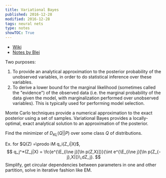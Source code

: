 ```yaml
---
title: Variational Bayes
published: 2016-12-28
modified: 2016-12-28
tags: neural nets
type: notes
showTOC: True
---
```


* [Wiki](https://en.wikipedia.org/wiki/Variational_Bayesian_methods)
* [Notes by Blei](https://www.cs.princeton.edu/courses/archive/fall11/cos597C/lectures/variational-inference-i.pdf)

Two purposes: 

1. To provide an analytical approximation to the posterior probability of the unobserved variables, in order to do statistical inference over these variables.
2. To derive a lower bound for the marginal likelihood (sometimes called the "evidence") of the observed data (i.e. the marginal probability of the data given the model, with marginalization performed over unobserved variables). This is typically used for performing model selection.

Monte Carlo techniques provide a numerical approximation to the exact posterior using a set of samples. Variational Bayes provides a locally-optimal, exact analytical solution to an approximation of the posterior.

Find the minimizer of $D_{KL}(Q||P)$ over some class $Q$ of distributions. 

Ex. for $Q(Z) =\prodo iM q_i(Z_i|X)$, 
$$
q_j^*(Z_j|X) = \fc{e^{\E_{i\ne j}[\ln p(Z,X)]}}{\int e^{\E_{i\ne j}[\ln p(Z_{-j},X)]}\,dZ_j}.
$$
Simplify, get circular dependencies between parameters in one and other partition, solve in iterative fashion like EM.
